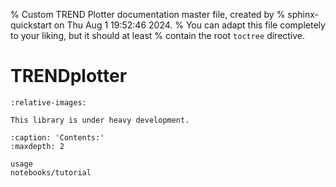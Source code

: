 % Custom TREND Plotter documentation master file, created by
% sphinx-quickstart on Thu Aug  1 19:52:46 2024.
% You can adapt this file completely to your liking, but it should at least
% contain the root `toctree` directive.

# TRENDplotter
```{include} ../../README.md
:relative-images:
```

```{warning}
This library is under heavy development.
```

```{toctree}
:caption: 'Contents:'
:maxdepth: 2

usage
notebooks/tutorial
```

